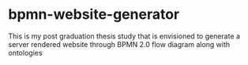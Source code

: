 # bpmn-website-generator
This is my post graduation thesis study that is envisioned to generate a server rendered website through BPMN 2.0 flow diagram along with ontologies 
